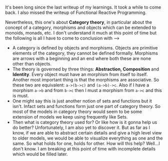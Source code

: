 It's been long since the last writeup of my learnings. It took a while to come back. I also missed the 
writeup of Functional Reactive Programming. 

Nevertheless, this one's about **Category theory**, in particular about the concept of a category, morphisms and 
objects which can be extended to monoids, monads, etc. I don't understand it much at this point of time but 
the following is all I have to come to conclusion with -->

- A category is defined by objects and morphisms. Objects are primitive elements of the category, they cannot be 
defined formally. Morphisms are arrows with a beginning and an end where both these are none other than objects.
- The theory is governed by three things: **Abstraction, Composition** and **Identity**. Every object must have an 
morphism from itself to itself. Another most important thing is that the morphisms are associative. So these two are 
equivalent: `a->(b->c)` and `(a->b)->c`. Also if I have a morphism `a->b` and from `b->c` then I must a morphism from 
`a->c` and this is must.
- One might say this is just another notion of sets and functions but it isn't. Infact sets and functions form just one part 
of category theory. So most of the models in category theory would seem to be some extension of models we keep using 
frequently like Sets.
- Then what is category theory used for? Or like how is it gonna help us do better? Unfortunately, I am also yet to 
discover it. But as far as I know, if we are able to abstract certain details and give a high level view to older models, we 
would be able to visualize everything as one and the same. So what holds for one, holds for other. How will this help? 
Well...I don't know. I am breaking at this point of time with incomplete details which would be filled later. 
